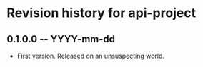 # Revision history for api-project

## 0.1.0.0 -- YYYY-mm-dd

* First version. Released on an unsuspecting world.

